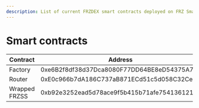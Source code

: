 ```yaml
---
description: List of current FRZDEX smart contracts deployed on FRZ Smart Chain.
---
```


# Smart contracts

| Contract      | Address                                    |   |
| ------------- | ------------------------------------------ | - |
| Factory       | 0xe6B2f8df38d37Dca8080F77DD64BE8eD54375A78 |   |
| Router        | 0xE0c966b7dA186C737aB871ECd51c5d058C32Ce96 |   |
| Wrapped FRZSS | 0xb92e3252ead5d78ace9f5b415b71afe754136121 |   |
